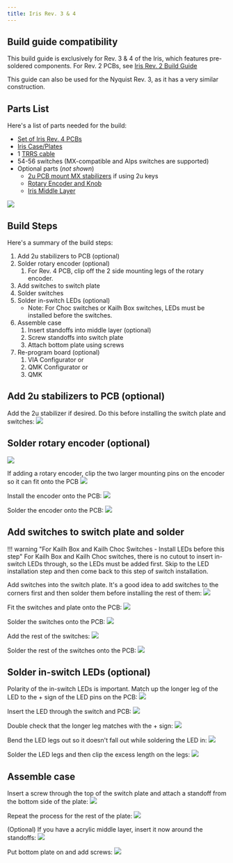 ```yaml
---
title: Iris Rev. 3 & 4
---
```


## Build guide compatibility

This build guide is exclusively for Rev. 3 & 4 of the Iris, which features pre-soldered components. For Rev. 2 PCBs, see [Iris Rev. 2 Build Guide](iris-rev2-build-guide.md)

This guide can also be used for the Nyquist Rev. 3, as it has a very similar construction.

## Parts List

Here's a list of parts needed for the build:

* [Set of Iris Rev. 4 PCBs](https://keeb.io/products/iris-keyboard-split-ergonomic-keyboard)
* [Iris Case/Plates](https://keeb.io/products/iris-keyboard-case-plates)
* 1 [TRRS cable](https://keeb.io/products/trrs-cable)
* 54-56 switches (MX-compatible and Alps switches are supported)
* Optional parts \(*not shown*\)
    * [2u PCB mount MX stabilizers](https://keeb.io/products/cherry-mx-stabilizer) if using 2u keys
    * [Rotary Encoder and Knob](https://keeb.io/products/rotary-encoder-ec11)
    * [Iris Middle Layer](https://keeb.io/products/iris-keyboard-case-plates)

![](https://s3.amazonaws.com/docs.keeb.io/assets/images/iris-rev4/IMG_3637.JPG)

## Build Steps

Here's a summary of the build steps:

1. Add 2u stabilizers to PCB \(optional\)
2. Solder rotary encoder \(optional\)
    1. For Rev. 4 PCB, clip off the 2 side mounting legs of the rotary encoder.
3. Add switches to switch plate
4. Solder switches
5. Solder in-switch LEDs \(optional\)
    * Note: For Choc switches or Kailh Box switches, LEDs must be installed before the switches.
6. Assemble case
    1. Insert standoffs into middle layer \(optional\)
    2. Screw standoffs into switch plate
    3. Attach bottom plate using screws
7. Re-program board \(optional)
    1. VIA Configurator or
    2. QMK Configurator or
    3. QMK

## Add 2u stabilizers to PCB \(optional\)

Add the 2u stabilizer if desired. Do this before installing the switch plate and switches: ![](https://s3.amazonaws.com/docs.keeb.io/assets/images/iris-rev4/IMG_3638.JPG)

## Solder rotary encoder \(optional\)

![](https://s3.amazonaws.com/docs.keeb.io/assets/images/iris-rev4/IMG_3639.JPG)

If adding a rotary encoder, clip the two larger mounting pins on the encoder so it can fit onto the PCB ![](https://s3.amazonaws.com/docs.keeb.io/assets/images/iris-rev4/IMG_3640.JPG)

Install the encoder onto the PCB: ![](https://s3.amazonaws.com/docs.keeb.io/assets/images/iris-rev4/IMG_3641.JPG)

Solder the encoder onto the PCB: ![](https://s3.amazonaws.com/docs.keeb.io/assets/images/iris-rev4/IMG_3642.JPG)

## Add switches to switch plate and solder

!!! warning "For Kailh Box and Kailh Choc Switches - Install LEDs before this step"
    For Kailh Box and Kailh Choc switches, there is no cutout to insert in-switch LEDs through, so the LEDs must be added first. Skip to the LED installation step and then come back to this step of switch installation.

Add switches into the switch plate. It's a good idea to add switches to the corners first and then solder them before installing the rest of them: ![](https://s3.amazonaws.com/docs.keeb.io/assets/images/iris-rev4/IMG_3643.JPG)

Fit the switches and plate onto the PCB: ![](https://s3.amazonaws.com/docs.keeb.io/assets/images/iris-rev4/IMG_3644.JPG)

Solder the switches onto the PCB: ![](https://s3.amazonaws.com/docs.keeb.io/assets/images/iris-rev4/IMG_3645.JPG)

Add the rest of the switches: ![](https://s3.amazonaws.com/docs.keeb.io/assets/images/iris-rev4/IMG_3646.JPG)

Solder the rest of the switches onto the PCB: ![](https://s3.amazonaws.com/docs.keeb.io/assets/images/iris-rev4/IMG_3647.JPG)

## Solder in-switch LEDs \(optional\)

Polarity of the in-switch LEDs is important. Match up the longer leg of the LED to the + sign of the LED pins on the PCB: ![](https://s3.amazonaws.com/docs.keeb.io/assets/images/iris-rev4/IMG_3648.JPG)

Insert the LED through the switch and PCB: ![](https://s3.amazonaws.com/docs.keeb.io/assets/images/iris-rev4/IMG_3649.JPG)

Double check that the longer leg matches with the + sign: ![](https://s3.amazonaws.com/docs.keeb.io/assets/images/iris-rev4/IMG_3650.JPG)

Bend the LED legs out so it doesn't fall out while soldering the LED in: ![](https://s3.amazonaws.com/docs.keeb.io/assets/images/iris-rev4/IMG_3651.JPG)

Solder the LED legs and then clip the excess length on the legs: ![](https://s3.amazonaws.com/docs.keeb.io/assets/images/iris-rev4/IMG_3652.JPG)

## Assemble case

Insert a screw through the top of the switch plate and attach a standoff from the bottom side of the plate: ![](https://s3.amazonaws.com/docs.keeb.io/assets/images/iris-rev4/IMG_3653.JPG)

Repeat the process for the rest of the plate: ![](https://s3.amazonaws.com/docs.keeb.io/assets/images/iris-rev4/IMG_3654.JPG)

(Optional) If you have a acrylic middle layer, insert it now around the standoffs: ![](https://s3.amazonaws.com/docs.keeb.io/assets/images/iris-rev4/IMG_3655.JPG)

Put bottom plate on and add screws: ![](https://s3.amazonaws.com/docs.keeb.io/assets/images/iris-rev4/IMG_3656.JPG)